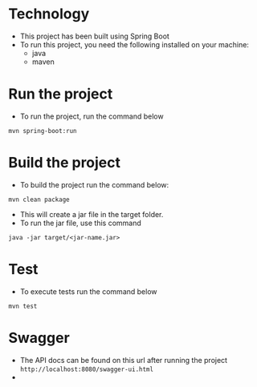# Technology
- This project has been built using Spring Boot
- To run this project, you need the following installed on your machine:
  - java
  - maven

# Run the project
- To run the project, run the command below
```
mvn spring-boot:run
```

# Build the project
- To build the project run the command below:
```
mvn clean package
```
- This will create a jar file in the target folder. 
- To run the jar file, use this command
```
java -jar target/<jar-name.jar>
```

# Test
- To execute tests run the command below
```
mvn test
```

# Swagger 
- The API docs can be found on this url after running the project
```http://localhost:8080/swagger-ui.html```
- 
